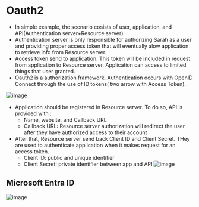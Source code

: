 # Oauth2
* In simple example, the scenario cosists of user, application, and API(Authentication server+Resource server)
* Authentication server is only responsible for authorizing Sarah as a user and providing proper access token that will eventually alow application to retrieve info from Resource server.
* Access token send to application. This token will be included in request from application to Resource server. Application can access to limited things that user granted.
* Oauth2 is a authorization framework. Authentication occurs with OpenID Connect through the use of ID tokens( two arrow with Access Token).

![image](https://github.com/user-attachments/assets/d776c823-50c7-4c6d-9381-56cef96f7e63)

* Application should be registered in Resource server. To do so, API is provided with :
  * Name, website, and Callback URL
  * Callback URL: Resource server authorization will redirect the user after they have authorized access to their account
* After that, Resource server send back Client ID and Client Secret. THey are used to authenticate application when it makes request for an access token.
  * Client ID: public and unique identifier
  * Client Secret: private identifier between app and API
![image](https://github.com/user-attachments/assets/7aac2ce2-e867-4302-972b-48dfd24b8bec)

## Microsoft Entra ID
![image](https://github.com/user-attachments/assets/0a136a78-44ef-4e16-8142-0446198c7bb5)
